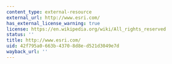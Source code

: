 ```yaml
---
content_type: external-resource
external_url: http://www.esri.com/
has_external_license_warning: true
license: https://en.wikipedia.org/wiki/All_rights_reserved
status: ''
title: http://www.esri.com/
uid: 42f795a0-663b-4370-8d8e-d521d3049e7d
wayback_url: ''
---
```

